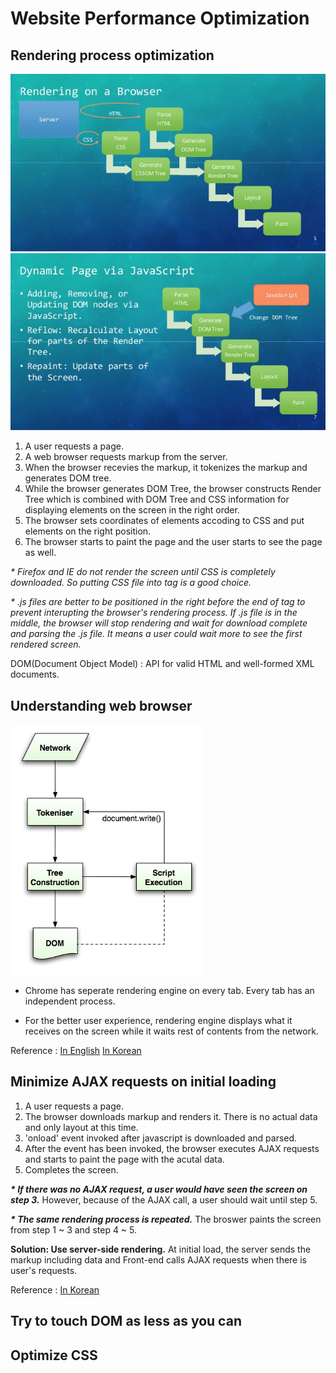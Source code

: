 # Website Performance Optimization

## Rendering process optimization

![](https://github.com/carly-lee/TIL/raw/master/resouces/images/incremental-dom-and-recent-trend-of-frontend-development-5-638.jpg)
![](https://github.com/carly-lee/TIL/raw/master/resouces/images/incremental-dom-and-recent-trend-of-frontend-development-7-638.jpg)

1. A user requests a page.
2. A web browser requests markup from the server.
3. When the browser recevies the markup, it tokenizes the markup and generates DOM tree. 
4. While the browser generates DOM Tree, the browser constructs Render Tree which is combined with DOM Tree and CSS information for displaying elements on the screen in the right order.
5. The browser sets coordinates of elements accoding to CSS and put elements on the right position.
6. The browser starts to paint the page and the user starts to see the page as well.

_* Firefox and IE do not render the screen until CSS is completely downloaded. So putting CSS file into <head> tag is a good choice._

_* .js files are better to be positioned in the right before the end of <body> tag to prevent interupting the browser's rendering process. If .js file is in the middle, the browser will stop rendering and wait for download complete and parsing the .js file. It means a user could wait more to see the first rendered screen._

DOM(Document Object Model) : API for valid HTML and well-formed XML documents.

## Understanding web browser

![](https://github.com/carly-lee/TIL/raw/master/resouces/images/image017.png)

- Chrome has seperate rendering engine on every tab. Every tab has an independent process. 

- For the better user experience, rendering engine displays what it receives on the screen while it waits rest of contents from the network.


Reference : [In English](https://www.html5rocks.com/en/tutorials/internals/howbrowserswork/) [In Korean](http://d2.naver.com/helloworld/59361)

## Minimize AJAX requests on initial loading

1. A user requests a page.
2. The browser downloads markup and renders it. There is no actual data and only layout at this time.
3. 'onload' event invoked after javascript is downloaded and parsed.
4. After the event has been invoked, the browser executes AJAX requests and starts to paint the page with the acutal data.
5. Completes the screen. 

**_\* If there was no AJAX request, a user would have seen the screen on step 3._** However, because of the AJAX call, a user should wait until step 5.

**_\* The same rendering process is repeated._** The broswer paints the screen from step 1 ~ 3 and step 4 ~ 5.

**Solution: Use server-side rendering.** At initial load, the server sends the markup including data and Front-end calls AJAX requests when there is user's requests.


Reference : [In Korean](http://wikibook.co.kr/article/web-sites-optimization-1/)

## Try to touch DOM as less as you can

## Optimize CSS 